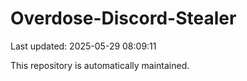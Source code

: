 # Overdose-Discord-Stealer

Last updated: 2025-05-29 08:09:11

This repository is automatically maintained.
